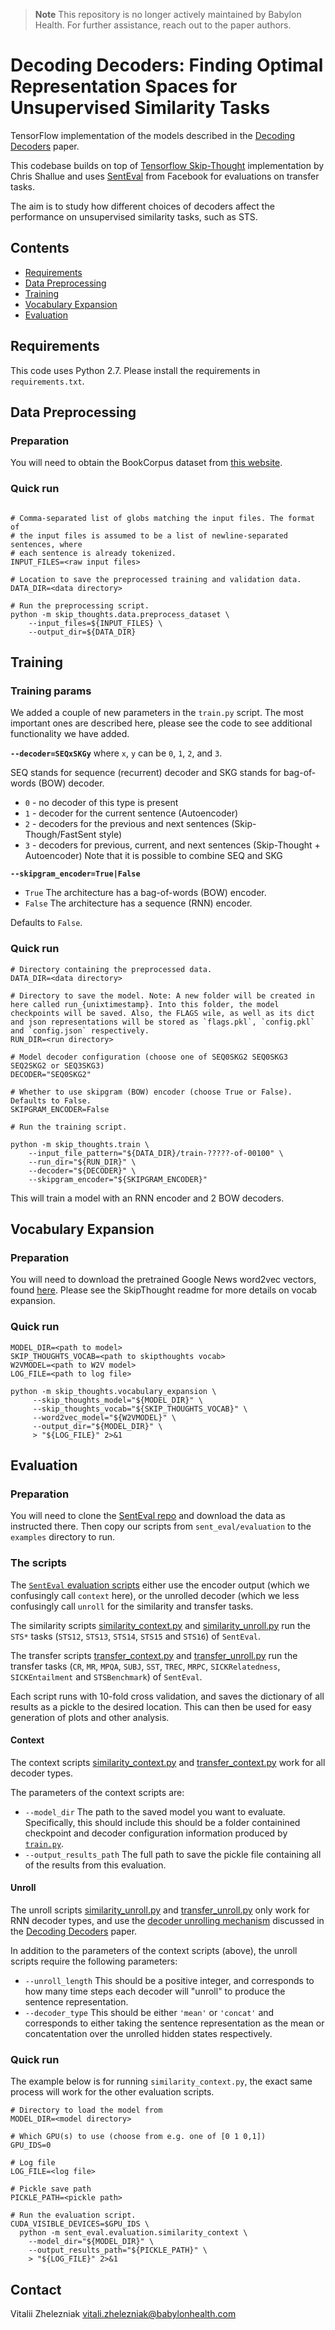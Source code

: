 > **Note**
> This repository is no longer actively maintained by Babylon Health. For further assistance, reach out to the paper authors.

# Decoding Decoders: Finding Optimal Representation Spaces for Unsupervised Similarity Tasks

TensorFlow implementation of the models described in the
[Decoding Decoders](https://openreview.net/forum?id=SJOOAEJwf) paper.

This codebase builds on top of [Tensorflow Skip-Thought](https://github.com/tensorflow/models/tree/master/research/skip_thoughts) implementation by Chris Shallue
and uses [SentEval](https://github.com/facebookresearch/SentEval) from Facebook for evaluations on transfer tasks.

The aim is to study how different choices of decoders affect the performance on unsupervised similarity tasks, such as STS.


## Contents
* [Requirements](#requirements)
* [Data Preprocessing](#data-preprocessing)
* [Training](#training)
* [Vocabulary Expansion](#vocabulary-expansion)
* [Evaluation](#evaluation)

## Requirements

This code uses Python 2.7. Please install the requirements in `requirements.txt`.


## Data Preprocessing

### Preparation

You will need to obtain the BookCorpus dataset from [this website](http://yknzhu.wixsite.com/mbweb).

### Quick run
```shell

# Comma-separated list of globs matching the input files. The format of
# the input files is assumed to be a list of newline-separated sentences, where
# each sentence is already tokenized.
INPUT_FILES=<raw input files>

# Location to save the preprocessed training and validation data.
DATA_DIR=<data directory>

# Run the preprocessing script.
python -m skip_thoughts.data.preprocess_dataset \
    --input_files=${INPUT_FILES} \
    --output_dir=${DATA_DIR}
```


## Training

### Training params
We added a couple of new parameters in the `train.py` script.
The most important ones are described here, please see the code to see additional functionality we have added.

**`--decoder=SEQxSKGy`** where `x`, `y` can be `0`, `1`, `2`, and `3`.

SEQ stands for sequence (recurrent) decoder and SKG stands for bag-of-words (BOW) decoder.
* `0` - no decoder of this type is present
* `1` - decoder for the current sentence (Autoencoder)
* `2` - decoders for the previous and next sentences (Skip-Though/FastSent style)
* `3` - decoders for previous, current, and next sentences (Skip-Thought + Autoencoder)
Note that it is possible to combine SEQ and SKG

**`--skipgram_encoder=True|False`**

* `True` The architecture has a bag-of-words (BOW) encoder.
* `False` The architecture has a sequence (RNN) encoder.

Defaults to `False`.

### Quick run
```shell
# Directory containing the preprocessed data.
DATA_DIR=<data directory>

# Directory to save the model. Note: A new folder will be created in here called run_{unixtimestamp}. Into this folder, the model checkpoints will be saved. Also, the FLAGS wile, as well as its dict and json representations will be stored as `flags.pkl`, `config.pkl` and `config.json` respectively. 
RUN_DIR=<run directory>

# Model decoder configuration (choose one of SEQ0SKG2 SEQ0SKG3 SEQ2SKG2 or SEQ3SKG3)
DECODER="SEQ0SKG2"

# Whether to use skipgram (BOW) encoder (choose True or False). Defaults to False.
SKIPGRAM_ENCODER=False

# Run the training script.

python -m skip_thoughts.train \
    --input_file_pattern="${DATA_DIR}/train-?????-of-00100" \
    --run_dir="${RUN_DIR}" \
    --decoder="${DECODER}" \
    --skipgram_encoder="${SKIPGRAM_ENCODER}"
```
This will train a model with an RNN encoder and 2 BOW decoders.

## Vocabulary Expansion

### Preparation

You will need to download the pretrained Google News word2vec vectors, found [here](https://code.google.com/archive/p/word2vec/).
Please see the SkipThought readme for more details on vocab expansion.

### Quick run
```shell
MODEL_DIR=<path to model>
SKIP_THOUGHTS_VOCAB=<path to skipthoughts vocab>
W2VMODEL=<path to W2V model>
LOG_FILE=<path to log file>

python -m skip_thoughts.vocabulary_expansion \
     --skip_thoughts_model="${MODEL_DIR}" \
     --skip_thoughts_vocab="${SKIP_THOUGHTS_VOCAB}" \
     --word2vec_model="${W2VMODEL}" \
     --output_dir="${MODEL_DIR}" \
     > "${LOG_FILE}" 2>&1
```


## Evaluation

### Preparation

You will need to clone the [SentEval repo](https://github.com/facebookresearch/SentEval) and download the data as instructed there.
Then copy our scripts from `sent_eval/evaluation` to the `examples` directory to run.

### The scripts

The [`SentEval` evaluation scripts](/sent_eval/evaluation) either use the encoder output (which we confusingly call `context` here), or the unrolled decoder (which we less confusingly call `unroll` for the similarity and transfer tasks. 

The similarity scripts
[similarity_context.py](/sent_eval/evaluation/similarity_context.py) and 
[similarity_unroll.py](/sent_eval/evaluation/similarity_context.py)
run the `STS*` tasks (`STS12`, `STS13`, `STS14`, `STS15` and `STS16`) of `SentEval`. 

The transfer scripts
[transfer_context.py](/sent_eval/evaluation/transfer_context.py) and 
[transfer_unroll.py](/sent_eval/evaluation/transfer_context.py)
run the transfer tasks (`CR`, `MR`, `MPQA`, `SUBJ`, `SST`, `TREC`, `MRPC`,
                  `SICKRelatedness`, `SICKEntailment` and `STSBenchmark`) of `SentEval`.
                  
Each script runs with 10-fold cross validation, and saves the dictionary of all results as a pickle to the desired location. This can then be used for easy generation of plots and other analysis.

#### Context

The context scripts 
[similarity_context.py](/sent_eval/evaluation/similarity_context.py) and 
[transfer_context.py](/sent_eval/evaluation/transfer_context.py) work for all decoder types. 

The parameters of the context scripts are:

+ `--model_dir` The path to the saved model you want to evaluate. Specifically, this should include this should be a folder containined checkpoint and decoder configuration information produced by [`train.py`](/skip_thoughts/train.py).
+ `--output_results_path` The full path to save the pickle file containing all of the results from this evaluation.

#### Unroll

The unroll scripts 
[similarity_unroll.py](/sent_eval/evaluation/similarity_context.py) and 
[transfer_unroll.py](/sent_eval/evaluation/transfer_context.py) only work for RNN decoder types, and use the [decoder unrolling mechanism](/unrolling_the_decoder.md) discussed in the [Decoding Decoders](https://openreview.net/forum?id=SJOOAEJwf) paper. 

In addition to the parameters of the context scripts (above), the unroll scripts require the following parameters:

+ `--unroll_length` This should be a positive integer, and corresponds to how many time steps each decoder will "unroll" to produce the sentence representation.
+ `--decoder_type` This should be either `'mean'` or `'concat'` and corresponds to either taking the sentence representation as the mean or concatentation over the unrolled hidden states respectively.

### Quick run
The example below is for running `similarity_context.py`, the exact same process will work for the other evaluation scripts.
```shell
# Directory to load the model from
MODEL_DIR=<model directory>

# Which GPU(s) to use (choose from e.g. one of [0 1 0,1])
GPU_IDS=0

# Log file
LOG_FILE=<log file>

# Pickle save path
PICKLE_PATH=<pickle path>

# Run the evaluation script.
CUDA_VISIBLE_DEVICES=$GPU_IDS \
  python -m sent_eval.evaluation.similarity_context \
    --model_dir="${MODEL_DIR}" \
    --output_results_path="${PICKLE_PATH}" \
    > "${LOG_FILE}" 2>&1
```

## Contact

Vitalii Zhelezniak <vitali.zhelezniak@babylonhealth.com>
